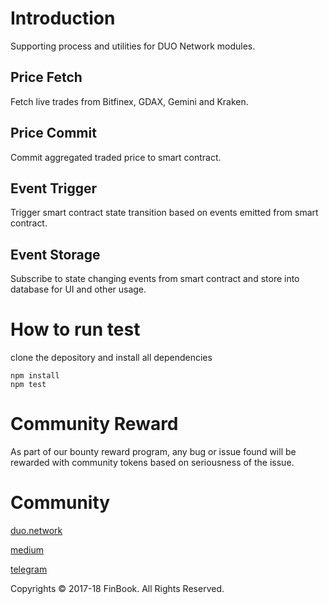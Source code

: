 # Introduction
Supporting process and utilities for DUO Network modules.

## Price Fetch
Fetch live trades from Bitfinex, GDAX, Gemini and Kraken.

## Price Commit
Commit aggregated traded price to smart contract.

## Event Trigger
Trigger smart contract state transition based on events emitted from smart contract.

## Event Storage
Subscribe to state changing events from smart contract and store into database for UI and other usage.

# How to run test
clone the depository and install all dependencies 

```
npm install
npm test
```

# Community Reward
As part of our bounty reward program, any bug or issue found will be rewarded with community tokens based on seriousness of the issue.

# Community
[duo.network](https://duo.network)

[medium](https://medium.com/duo-network)

[telegram](https://t.me/duonetwork)

Copyrights © 2017-18 FinBook. All Rights Reserved.   
